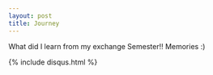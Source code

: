 ```yaml
---
layout: post
title: Journey
---
```


What did I learn from my exchange Semester!!
Memories :)

{% include disqus.html %}